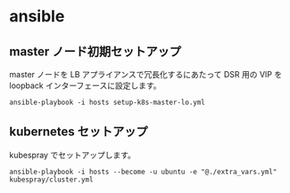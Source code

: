 # ansible

## master ノード初期セットアップ

master ノードを LB アプライアンスで冗長化するにあたって DSR 用の VIP を loopback インターフェースに設定します。

```
ansible-playbook -i hosts setup-k8s-master-lo.yml
```

## kubernetes セットアップ

kubespray でセットアップします。

```
ansible-playbook -i hosts --become -u ubuntu -e "@./extra_vars.yml" kubespray/cluster.yml
```
